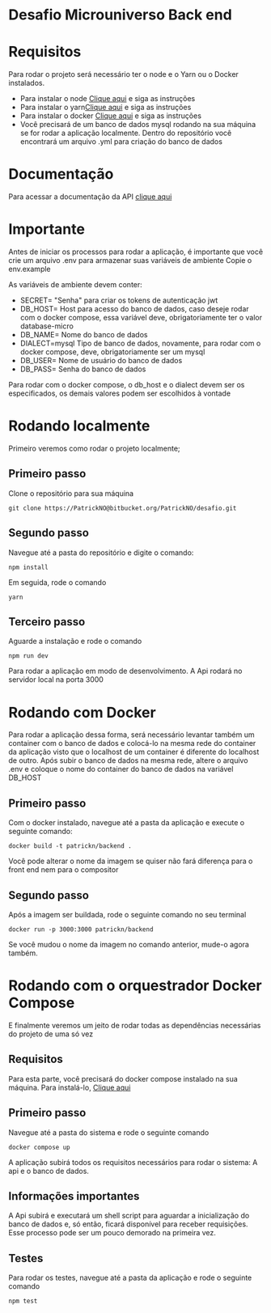# Desafio Microuniverso Back end

# Requisitos
Para rodar o projeto será necessário ter o node e o Yarn ou o Docker instalados.

 - Para instalar o node [Clique aqui](https://nodejs.org/en/download/) e siga as instruções
 - Para instalar o yarn[Clique aqui](https://classic.yarnpkg.com/en/docs/install/#windows-stable) e siga as instruções
 - Para instalar o docker [Clique aqui](https://www.docker.com/products/docker-desktop/) e siga as instruções
 - Você precisará de um banco de dados mysql rodando na sua máquina se for rodar a aplicação localmente. Dentro do repositório você encontrará um arquivo .yml para criação do banco de dados

# Documentação
Para acessar a documentação da API [clique aqui](https://documenter.getpostman.com/view/11955461/TzmCfsHn)

 
# Importante
Antes de iniciar os processos para rodar a aplicação, é importante que você crie um arquivo .env para armazenar suas variáveis de ambiente
Copie o env.example

As variáveis de ambiente devem conter:

 - SECRET= "Senha" para criar os tokens de autenticação jwt
 - DB_HOST= Host para acesso do banco de dados, caso deseje rodar com o docker compose, essa variável deve, obrigatoriamente ter o valor database-micro
 - DB_NAME= Nome do banco de dados
 - DIALECT=mysql Tipo de banco de dados, novamente, para rodar com o docker compose, deve, obrigatoriamente ser um mysql
 - DB_USER= Nome de usuário do banco de dados
 - DB_PASS= Senha do banco de dados
 
Para rodar com o docker compose, o db_host e o dialect devem ser os especificados, os demais valores podem ser escolhidos à vontade

# Rodando localmente

Primeiro veremos como rodar o projeto localmente;

## Primeiro passo

Clone o repositório para sua máquina

    git clone https://PatrickNO@bitbucket.org/PatrickNO/desafio.git

## Segundo passo

Navegue até a pasta do repositório e digite o comando:

    npm install

Em seguida, rode o comando

    yarn

## Terceiro passo

Aguarde a instalação e rode o comando

    npm run dev
    
Para rodar a aplicação em modo de desenvolvimento.
A Api rodará no servidor local na porta 3000


# Rodando com Docker

Para rodar a aplicação dessa forma, será necessário levantar também um container com o banco de dados e colocá-lo na mesma rede do container da aplicação
visto que o localhost de um container é diferente do localhost de outro. Após subir o banco de dados na mesma rede, altere o arquivo .env e coloque o nome do container do banco de dados na variável DB_HOST


## Primeiro passo

Com o docker instalado, navegue até a pasta da aplicação e execute o seguinte comando:

    docker build -t patrickn/backend .

Você pode alterar o nome da imagem se quiser não fará diferença para o front end nem para o compositor

## Segundo passo

Após a imagem ser buildada, rode o seguinte comando no seu terminal

    docker run -p 3000:3000 patrickn/backend
    
  Se você mudou o nome da imagem no comando anterior, mude-o agora também.  


# Rodando com o orquestrador Docker Compose

E finalmente veremos um jeito de rodar todas as dependências necessárias do projeto de uma só vez

## Requisitos

Para esta parte, você precisará do docker compose instalado na sua máquina. Para instalá-lo,  [Clique aqui](https://docs.docker.com/compose/install/)

## Primeiro passo

Navegue até a pasta do sistema e rode o seguinte comando

    docker compose up

A aplicação subirá todos os requisitos necessários para rodar o sistema: A api e o banco de dados.

## Informações importantes

A Api subirá e executará um shell script para aguardar a inicialização do banco de dados e, só então, ficará disponível para receber requisições. Esse processo pode ser um pouco demorado na primeira vez.

## Testes
Para rodar os testes, navegue até a pasta da aplicação e rode o seguinte comando

    npm test
